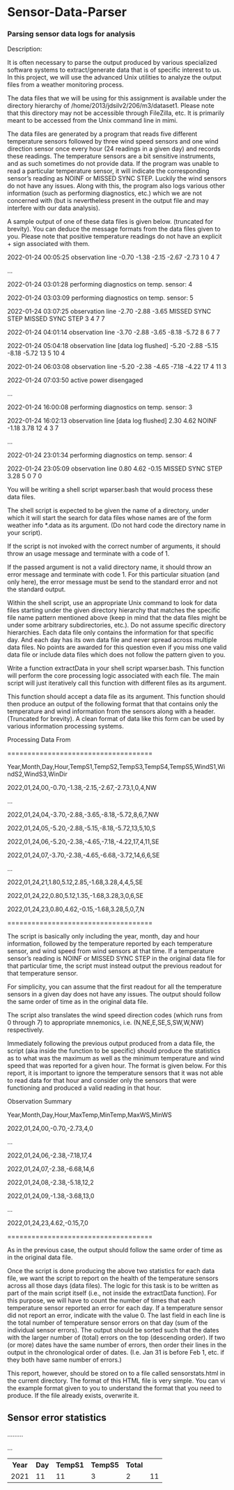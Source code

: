 # Sensor-Data-Parser

<h3>Parsing sensor data logs for analysis</h3>

Description:

It is often necessary to parse the output produced by various specialized software systems to extract/generate data that is of specific interest to us. In this project, we will use the advanced Unix utilities to analyze the output files from a weather monitoring process.

The data files that we will be using for this assignment is available under the directory hierarchy of /home/2013/jdsilv2/206/m3/dataset1. Please note that this directory may not be accessible through FileZilla, etc. It is primarily meant to be accessed from the Unix command line in mimi.

The data files are generated by a program that reads five different temperature sensors followed by three wind speed sensors and one wind direction sensor once every hour (24 readings in a given day) and records these readings. The temperature sensors are a bit sensitive instruments, and as such sometimes do not provide data. If the program was unable to read a particular temperature sensor, it will indicate the corresponding sensor’s reading as NOINF or MISSED SYNC STEP. Luckily the wind sensors do not have any issues. Along with this, the program also logs various other information (such as performing diagnostics, etc.) which we are not concerned with (but is nevertheless present in the output file and may interfere with our data analysis).

A sample output of one of these data files is given below. (truncated for brevity). You can deduce the message formats from the data files given to you. Please note that positive temperature readings do not have an explicit + sign associated with them.

2022-01-24 00:05:25 observation line  -0.70 -1.38 -2.15 -2.67 -2.73 1 0 4 7

...

2022-01-24 03:01:28 performing diagnostics on temp. sensor: 4

2022-01-24 03:03:09 performing diagnostics on temp. sensor: 5

2022-01-24 03:07:25 observation line  -2.70 -2.88 -3.65 MISSED SYNC STEP MISSED SYNC STEP 3 4 7 7

2022-01-24 04:01:14 observation line  -3.70 -2.88 -3.65 -8.18 -5.72 8 6 7 7

2022-01-24 05:04:18 observation line [data log flushed]  -5.20 -2.88 -5.15 -8.18 -5.72 13 5 10 4

2022-01-24 06:03:08 observation line  -5.20 -2.38 -4.65 -7.18 -4.22 17 4 11 3

2022-01-24 07:03:50 active power disengaged

...

2022-01-24 16:00:08 performing diagnostics on temp. sensor: 3

2022-01-24 16:02:13 observation line [data log flushed]  2.30 4.62 NOINF -1.18 3.78 12 4 3 7

...

2022-01-24 23:01:34 performing diagnostics on temp. sensor: 4

2022-01-24 23:05:09 observation line  0.80 4.62 -0.15 MISSED SYNC STEP 3.28 5 0 7 0

You will be writing a shell script wparser.bash that would process these data files.

The shell script is expected to be given the name of a directory, under which it will start the search for data files whose names are of the form weather info *.data as its argument. (Do not hard code the directory name in your script).

If the script is not invoked with the correct number of arguments, it should throw an usage message and terminate with a code of 1.

If the passed argument is not a valid directory name, it should throw an error message and terminate with code 1. For this particular situation (and only here), the error message must be send to the standard error and not the standard output.

Within the shell script, use an appropriate Unix command to look for data files starting under the given directory hierarchy that matches the specific file name pattern mentioned above (keep in mind that the data files might be under some arbitrary subdirectories, etc.). Do not assume specific directory hierarchies. Each data file only contains the information for that specific day. And each day has its own data file and never spread across multiple data files. No points are awarded for this question even if you miss one valid data file or include data files which does not follow the pattern given to you.

Write a function extractData in your shell script wparser.bash. This function will perform the core processing logic associated with each file. The main script will just iteratively call this function with different files as its argument.

This function should accept a data file as its argument. This function should then produce an output of the following format that that contains only the temperature and wind information from the sensors along with a header. (Truncated for brevity). A clean format of data like this form can be used by various information processing systems.

Processing Data From  <path to the filename here>

====================================

Year,Month,Day,Hour,TempS1,TempS2,TempS3,TempS4,TempS5,WindS1,WindS2,WindS3,WinDir

2022,01,24,00,-0.70,-1.38,-2.15,-2.67,-2.73,1,0,4,NW

...

2022,01,24,04,-3.70,-2.88,-3.65,-8.18,-5.72,8,6,7,NW

2022,01,24,05,-5.20,-2.88,-5.15,-8.18,-5.72,13,5,10,S

2022,01,24,06,-5.20,-2.38,-4.65,-7.18,-4.22,17,4,11,SE

2022,01,24,07,-3.70,-2.38,-4.65,-6.68,-3.72,14,6,6,SE

...

2022,01,24,21,1.80,5.12,2.85,-1.68,3.28,4,4,5,SE

2022,01,24,22,0.80,5.12,1.35,-1.68,3.28,3,0,6,SE

2022,01,24,23,0.80,4.62,-0.15,-1.68,3.28,5,0,7,N

====================================

The script is basically only including the year, month, day and hour information, followed by the temperature reported by each temperature sensor, and wind speed from wind sensors at that time. If a temperature sensor’s reading is NOINF or MISSED SYNC STEP in the original data file for that particular time, the script must instead output the previous readout for that temperature sensor.

For simplicity, you can assume that the first readout for all the temperature sensors in a given day does not have any issues. The output should follow the same order of time as in the original data file.

The script also translates the wind speed direction codes (which runs from 0 through 7) to appropriate mnemonics, i.e. (N,NE,E,SE,S,SW,W,NW) respectively.

Immediately following the previous output produced from a data file, the script (aka inside the function to be specific) should produce the statistics as to what was the maximum as well as the minimum temperature and wind speed that was reported for a given hour. The format is given below. For this report, it is important to ignore the temperature sensors that it was not able to read data for that hour and consider only the sensors that were functioning and produced a valid reading in that hour.

Observation Summary

Year,Month,Day,Hour,MaxTemp,MinTemp,MaxWS,MinWS

2022,01,24,00,-0.70,-2.73,4,0

...

2022,01,24,06,-2.38,-7.18,17,4

2022,01,24,07,-2.38,-6.68,14,6

2022,01,24,08,-2.38,-5.18,12,2

2022,01,24,09,-1.38,-3.68,13,0

...

2022,01,24,23,4.62,-0.15,7,0

====================================

As in the previous case, the output should follow the same order of time as in the original data file.

Once the script is done producing the above two statistics for each data file, we want the script to report on the health of the temperature sensors across all those days (data files). The logic for this task is to be written as part of the main script itself (i.e., not inside the extractData function). For this purpose, we will have to count the number of times that each temperature sensor reported an error for each day. If a temperature sensor did not report an error, indicate with the value 0. The last field in each line is the total number of temperature sensor errors on that day (sum of the individual sensor errors). The output should be sorted such that the dates with the larger number of (total) errors on the top (descending order). If two (or more) dates have the same number of errors, then order their lines in the output in the chronological order of dates. (I.e. Jan 31 is before Feb 1, etc. if they both have same number of errors.)

This report, however, should be stored on to a file called sensorstats.html in the current directory. The format of this HTML file is very simple. You can vi the example format given to you to understand the format that you need to produce. If the file already exists, overwrite it.

<HTML>

<BODY>

<H2>Sensor error statistics</H2>

<TABLE>

<TR><TH>Year</TH>...<TH>Day</TH><TH>TempS1</TH>...<TH>TempS5</TH><TH>Total</TH><TR>

<TR><TD>2021</TD><TD>11</TD><TD>11</TD>...<TD>3</TD><TD>2</TD><TD>11</TD></TR>

...

</TABLE>

</BODY>

</HTML>



